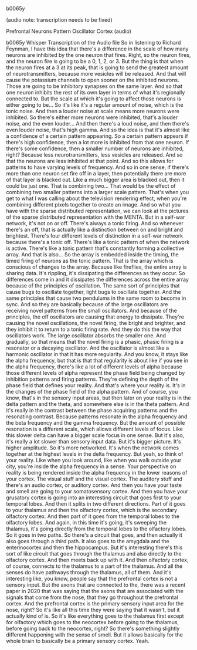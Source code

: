 b0065y

(audio note: transcription needs to be fixed)

Prefrontal Neurons Pattern Oscillator Cortex (audio)



b0065y Whisper Transcription of the Audio file
So in listening to Richard Feynman, I have this idea that there's a difference in the scale of how many neurons are inhibited by the one neuron that fires.
Right, so the neuron fires, and the neuron fire is going to be a 0, 1, 2, or 3.
But the thing is that when the neuron fires at a 3 at its peak,
that is going to send the greatest amount of neurotransmitters, because more vesicles will be released.
And that will cause the potassium channels to open sooner on the inhibited neurons.
Those are going to be inhibitory synapses on the same layer.
And so that one neuron inhibits the rest of its own layer in terms of what it's regionally connected to.
But the scale at which it's going to affect those neurons is either going to be...
So it's like it's a regular amount of noise, which is the tonic noise.
And then a louder noise at scale means more neurons were inhibited.
So there's either more neurons were inhibited, that's a louder noise, and the even louder...
And then there's a loud noise, and then there's even louder noise, that's high gamma.
And so the idea is that it's almost like a confidence of a certain pattern appearing.
So a certain pattern appears if there's high confidence, then a lot more is inhibited from that one neuron.
If there's some confidence, then a smaller number of neurons are inhibited, right?
Because less neurotransmitters, less vesicles are released.
And so that the neurons are less inhibited at that point.
And so this allows for patterns to have varying levels of frequency.
And so in one sense, if there's more than one neuron set fire off in a layer, then potentially there are more of that layer is blacked out.
Like a much bigger area is blacked out, then it could be just one.
That is combining two...
That would be the effect of combining two smaller patterns into a larger scale pattern.
That's when you get to what I was calling about the television rendering effect, when you're combining different pixels together to create an image.
And so what you have with the sparse distributed representation, we can look at the pictures of the sparse distributed representation with the MENTA.
But in a self-war network, it's not on or off.
There's always a tonic firing.
And so whenever there's an off, that is actually like a distinction between on and bright and brightest.
There's four different levels of distinction in a self-war network because there's a tonic off.
There's like a tonic pattern of when the network is active.
There's like a tonic pattern that's constantly forming a collective array.
And that is also...
So the array is embedded inside the timing, the timed firing of neurons as the tonic pattern.
That is the array which is conscious of changes to the array.
Because like fireflies, the entire array is sharing data.
It's rippling, it's dissipating the differences as they occur.
So differences come in and it dissipates the differences across the entire array because of the principles of oscillation.
The same sort of principles that cause bugs to oscillate together, light bugs to oscillate together.
And the same principles that cause two pendulums in the same room to become in sync.
And so they are basically because of the large oscillators are receiving novel patterns from the small oscillators.
And because of the principles, the off oscillators are causing that energy to dissipate.
They're causing the novel oscillations, the novel firing, the bright and brighter, and they inhibit it to return to a tonic firing rate.
And they do this the way that oscillators work.
The large oscillator absorbs the smaller one.
And gradually, so that means that the novel firing is a phasic, phasic firing is a resonator or a decaying oscillator.
And the oscillator is almost like a harmonic oscillator in that it has more regularity.
And you know, it stays like the alpha frequency, but that is that that regularity is about like if you see in the alpha frequency,
there's like a lot of different levels of alpha because those different levels of alpha represent the phase field being changed by inhibition patterns and firing patterns.
They're defining the depth of the phase field that defines your reality.
And that's where your reality is. It's in the changes of the phase field of the alpha pattern.
And of course, you know, that's in the sensory input areas, but then later on your reality is in the delta pattern and the theta, and somewhere else is in the theta pattern.
And it's really in the contrast between the phase acquiring patterns and the resonating contrast.
Because patterns resonate in the alpha frequency and the beta frequency and the gamma frequency.
But the amount of possible resonation is a different scale, which allows different levels of focus.
Like this slower delta can have a bigger scale focus in one sense.
But it's also, it's really a lot slower than sensory input data.
But it's bigger picture. It's higher amplitude. So it's more networked.
It's when the network comes together at the highest levels in the delta frequency.
But yeah, so think of your reality. Like when you look around, like when you walk outside your city, you're inside the alpha frequency in a sense.
Your perspective on reality is being rendered inside the alpha frequency in the lower reasons of your cortex.
The visual stuff and the visual cortex. The auditory stuff and there's an audio cortex, or auditory cortex.
And then you have your taste and smell are going to your somatosensory cortex.
And then you have your grusatory cortex is going into an interesting circuit that goes first to your temporal lobes.
And then it splits in two different directions. Part of it goes to your thalamus and then the olfactory cortex, which is the secondary olfactory cortex.
And then part of it goes from the temporal lobes to the olfactory lobes.
And again, in this time it's going, it's sweeping the thalamus, it's going directly from the temporal lobes to the olfactory lobes.
So it goes in two paths. So there's a circuit that goes, and then actually it also goes through a third path.
It also goes to the amygdala and the enterinocortex and then the hippocampus.
But it's interesting there's this sort of like circuit that goes through the thalamus and also directly to the olfactory cortex.
And then meets back up with it. And then olfactory cortex, of course, connects to the thalamus to a part of the thalamus.
And all the senses do have pathways through the thalamus, all of them.
And it's interesting like, you know, people say that the prefrontal cortex is not a sensory input.
But the axons that are connected to the, there was a recent paper in 2020 that was saying that the axons that are associated with the signals that come from the nose,
that they go throughout the prefrontal cortex.
And the prefrontal cortex is the primary sensory input area for the nose, right?
So it's like all this time they were saying that it wasn't, but it actually kind of is.
So it's like everything goes to the thalamus first except for olfactory which goes to the neocortex before going to the thalamus,
before going back to the neocortex, right?
So there's something slightly different happening with the sense of smell.
But it allows basically for the whole brain to basically be a primary sensory cortex.
Yeah.